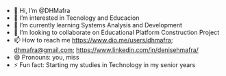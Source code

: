 - 👋 Hi, I’m @DHMafra
- 👀 I’m interested in Tecnology and Educacion
- 🌱 I’m currently learning Systems Analysis and Development
- 💞️ I’m looking to collaborate on Educational Platform Construction Project
- 📫 How to reach me https://www.dio.me/users/dhmafra; dhmafra@gmail.com; https://www.linkedin.com/in/denisehmafra/
- 😄 Pronouns: you, miss
- ⚡ Fun fact: Starting my studies in Technology in my senior years

<!---
DHMafra/DHMafra is a ✨ special ✨ repository because its `README.md` (this file) appears on your GitHub profile.
You can click the Preview link to take a look at your changes.
--->
